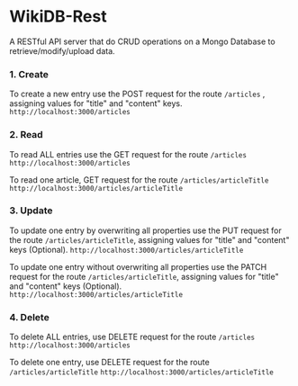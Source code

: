 # WikiDB-Rest

A RESTful API server that do CRUD operations on a Mongo Database to retrieve/modify/upload data.


### 1. Create
To create a new entry use the POST request for the route `/articles` , assigning values for "title" and "content" keys.
`http://localhost:3000/articles`

### 2. Read
To read ALL entries use the GET request for the route `/articles`
`http://localhost:3000/articles`

To read one article, GET request for the route `/articles/articleTitle`
`http://localhost:3000/articles/articleTitle`

### 3. Update
To update one entry by overwriting all properties use the PUT request for the route `/articles/articleTitle`, assigning values for "title" and "content" keys (Optional).
`http://localhost:3000/articles/articleTitle`

To update one entry without overwriting all properties use the PATCH request for the route `/articles/articleTitle`, assigning values for "title" and "content" keys (Optional).
`http://localhost:3000/articles/articleTitle`

### 4. Delete
To delete ALL entries, use DELETE request for the route `/articles` 
`http://localhost:3000/articles`

To delete one entry, use DELETE request for the route `/articles/articleTitle` 
`http://localhost:3000/articles/articleTitle`


